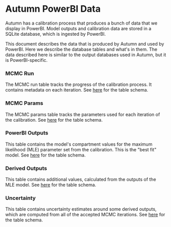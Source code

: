 # Autumn PowerBI Data

Autumn has a calibration process that produces a bunch of data that we display in PowerBI. Model outputs and calibration data are stored in a SQLite database, which is ingested by PowerBI.

This document describes the data that is produced by Autumn and used by PowerBI.
Here we describe the database tables and what's in them. The data described here is similar to the output databases used in Autumn, but it is PowerBI-specific.

### MCMC Run

The MCMC run table tracks the progress of the calibration process. It contains metadata on each iteration. See [here](./schemas/mcmc_run.sql) for the table schema.

### MCMC Params

The MCMC params table tracks the parameters used for each iteration of the calibration. See [here](./schemas/mcmc_params.sql) for the table schema.

### PowerBI Outputs

This table contains the model's compartment values for the maximum likelihood (MLE) parameter set from the calibration. This is the "best fit" model. See [here](./schemas/powerbi_outputs.sql) for the table schema.

### Derived Outputs

This table contains additional values, calculated from the outputs of the MLE model. See [here](./schemas/derived_outputs.sql) for the table schema.

### Uncertainty

This table contains uncertainty estimates around some derived outputs, which are computed from all of the accepted MCMC iterations. See [here](./schemas/uncertainty.sql) for the table schema.




